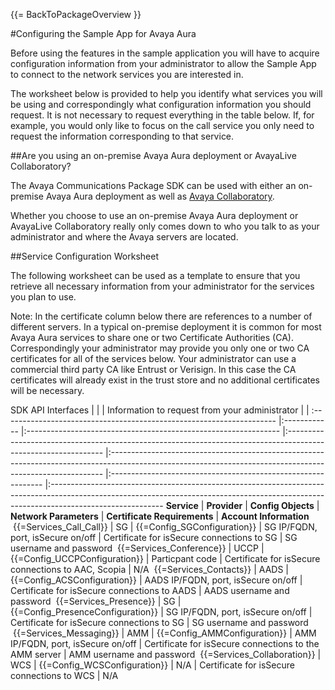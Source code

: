 {{= BackToPackageOverview }}

#Configuring the Sample App for Avaya Aura

Before using the features in the sample application you will have to acquire configuration information from your administrator to allow the Sample App to connect to the network services you are interested in.

The worksheet below is provided to help you identify what services you will be using and correspondingly what configuration information you should request. It is not necessary to request everything in the table below. If, for example, you would only like to focus on the call service you only need to request the information corresponding to that service.

##Are you using an on-premise Avaya Aura deployment or AvayaLive Collaboratory?

The Avaya Communications Package SDK can be used with either an on-premise Avaya Aura deployment as well as <a href="https://news.avaya.com/avaya-collaboratory" target="_blank">Avaya Collaboratory</a>.

Whether you choose to use an on-premise Avaya Aura deployment or AvayaLive Collaboratory really only comes down to who you talk to as your administrator and where the Avaya servers are located.

##Service Configuration Worksheet

The following worksheet can be used as a template to ensure that you retrieve all necessary information from your administrator for the services you plan to use.

Note: In the certificate column below there are references to a number of different servers. In a typical on-premise deployment it is common for most Avaya Aura services to share one or two Certificate Authorities (CA). Correspondingly your administrator may provide you only one or two CA certificates for all of the services below. Your administrator can use a commercial third party CA like Entrust or Verisign. In this case the CA certificates will already exist in the trust store and no additional certificates will be necessary.



SDK API Interfaces                                                    |              |                                                                 | Information to request from your administrator                                                                                                             |                                                                    |
:-------------------------------------------------------------------- |:------------ |:--------------------------------------------------------------- |:-------------------------------------------------------------------------------------------------------------- |:---------------------------------------------------------------------------------------------------------------------------------------------------------- |:------------------------------------------------------------- |:----------------------------------------------------------------------------------------------------------------------------------------------------------------------------------------
**Service**                                                           | **Provider** | **Config Objects**                                              | **Network&nbsp;Parameters**                                                                                                                                | **Certificate&nbsp;Requirements**                                  | **Account&nbsp;Information**
&nbsp;{{=Services_Call_Call}}                                               | SG           | {{=Config_SGConfiguration}}                                     | SG IP/FQDN, port, isSecure on/off                                                                                                                          | Certificate for isSecure connections to SG                         | SG username and password
&nbsp;{{=Services_Conference}}                                              | UCCP         | {{=Config_UCCPConfiguration}}                                   | Particpant code                                                                                                                                            | Certificate for isSecure connections to AAC, Scopia                | N/A
&nbsp;{{=Services_Contacts}}                                                | AADS         | {{=Config_ACSConfiguration}}                                    | AADS IP/FQDN, port, isSecure on/off                                                                                                                        | Certificate for isSecure connections to AADS                       | AADS username and password
&nbsp;{{=Services_Presence}}                                                | SG           | {{=Config_PresenceConfiguration}}                               | SG IP/FQDN, port, isSecure on/off                                                                                                                          | Certificate for isSecure connections to SG                         | SG username and password
&nbsp;{{=Services_Messaging}}                                               | AMM          | {{=Config_AMMConfiguration}}                                    | AMM IP/FQDN, port, isSecure on/off                                                                                                                         | Certificate for isSecure connections to the AMM server             | AMM username and password
&nbsp;{{=Services_Collaboration}}                                           | WCS          | {{=Config_WCSConfiguration}}                                    | N/A                                                                                                                                                        | Certificate for isSecure connections to WCS                        | N/A

